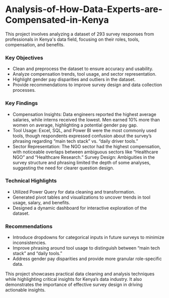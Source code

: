 # Analysis-of-How-Data-Experts-are-Compensated-in-Kenya
This project involves analyzing a dataset of 293 survey responses from professionals in Kenya's data field, focusing on their roles, tools, compensation, and benefits. 

### Key Objectives
- Clean and preprocess the dataset to ensure accuracy and usability.
- Analyze compensation trends, tool usage, and sector representation.
- Highlight gender pay disparities and outliers in the dataset.
- Provide recommendations to improve survey design and data collection processes.

### Key Findings
- Compensation Insights: Data engineers reported the highest average salaries, while interns received the lowest. Men earned 10% more than women on average, highlighting a potential gender pay gap.
- Tool Usage: Excel, SQL, and Power BI were the most commonly used tools, though respondents expressed confusion about the survey’s phrasing regarding “main tech stack” vs. “daily driver tools.”
- Sector Representation: The NGO sector had the highest compensation, with noticeable overlaps between ambiguous sectors like “Healthcare NGO” and “Healthcare Research.”
Survey Design: Ambiguities in the survey structure and phrasing limited the depth of some analyses, suggesting the need for clearer question design.

### Technical Highlights
- Utilized Power Query for data cleaning and transformation.
- Generated pivot tables and visualizations to uncover trends in tool usage, salary, and benefits.
- Designed a dynamic dashboard for interactive exploration of the dataset.

### Recommendations
- Introduce dropdowns for categorical inputs in future surveys to minimize inconsistencies.
- Improve phrasing around tool usage to distinguish between “main tech stack” and “daily tools.”
- Address gender pay disparities and provide more granular role-specific data.
  
This project showcases practical data cleaning and analysis techniques while highlighting critical insights for Kenya’s data industry. It also demonstrates the importance of effective survey design in driving actionable insights.
